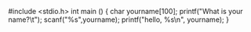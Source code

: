 #include <stdio.h>
int main ()
{
char yourname[100];
printf("What is your name?\t");
scanf("%s",yourname);
printf("hello, %s\n", yourname);
}
